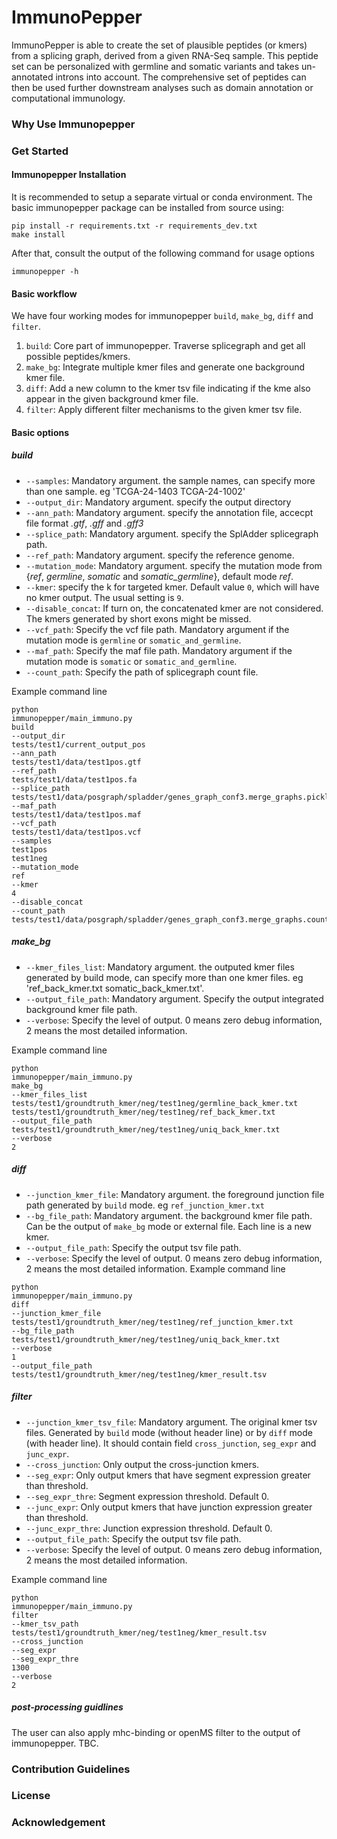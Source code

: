 # ImmunoPepper
ImmunoPepper is able to create the set of plausible peptides (or kmers) from a splicing graph, derived from a given
RNA-Seq sample. This peptide set can be personalized with germline and somatic
variants and takes un-annotated introns into account. The comprehensive set of
peptides can then be used further downstream analyses such as domain annotation
or computational immunology.
### Why Use Immunopepper
### Get Started
#### Immunopepper Installation

It is recommended to setup a separate virtual or conda environment.
The basic immunopepper package can be installed from source using:
```
pip install -r requirements.txt -r requirements_dev.txt
make install
```

After that, consult the output of the following command for usage options
```
immunopepper -h
```

#### Basic workflow
We have four working modes for immunopepper `build`, `make_bg`, `diff` and `filter`.

1. `build`: Core part of immunopepper. Traverse splicegraph and get all possible
peptides/kmers.
2. `make_bg`: Integrate multiple kmer files and generate one background kmer file.
3. `diff`: Add a new column to the kmer tsv file indicating if the kme also appear
in the given background kmer file.
4. `filter`: Apply different filter mechanisms to the given kmer tsv file.

#### Basic options

##### build
- `--samples`: Mandatory argument. the sample names, can specify more than one sample. eg 'TCGA-24-1403 TCGA-24-1002'
- `--output_dir`: Mandatory argument. specify the output directory
- `--ann_path`: Mandatory argument. specify the annotation file, accecpt file format *.gtf*, *.gff* and *.gff3*
- `--splice_path`: Mandatory argument. specify the SplAdder splicegraph path.
- `--ref_path`: Mandatory argument. specify the reference genome.
- `--mutation_mode`: Mandatory argument. specify the mutation mode from {*ref*, *germline*, *somatic* and *somatic_germline*}, default mode *ref*.
- `--kmer`: specify the k for targeted kmer. Default value `0`, which will have no kmer output. The usual setting is `9`.
- `--disable_concat`: If turn on, the concatenated kmer are not considered. The kmers generated by short exons might be missed.
- `--vcf_path`: Specify the vcf file path. Mandatory argument if the mutation mode is `germline` or `somatic_and_germline`.
- `--maf_path`: Specify the maf file path. Mandatory argument if the mutation mode is `somatic` or `somatic_and_germline`.
- `--count_path`: Specify the path of splicegraph count file.

Example command line
```
python
immunopepper/main_immuno.py
build
--output_dir
tests/test1/current_output_pos
--ann_path
tests/test1/data/test1pos.gtf
--ref_path
tests/test1/data/test1pos.fa
--splice_path
tests/test1/data/posgraph/spladder/genes_graph_conf3.merge_graphs.pickle
--maf_path
tests/test1/data/test1pos.maf
--vcf_path
tests/test1/data/test1pos.vcf
--samples
test1pos
test1neg
--mutation_mode
ref
--kmer
4
--disable_concat
--count_path
tests/test1/data/posgraph/spladder/genes_graph_conf3.merge_graphs.count.hdf5
```

##### make_bg
- `--kmer_files_list`: Mandatory argument. the outputed kmer files generated by build mode, can specify more than one kmer files.
eg 'ref_back_kmer.txt somatic_back_kmer.txt'.
- `--output_file_path`: Mandatory argument. Specify the output integrated background kmer file path.
- `--verbose`: Specify the level of output. 0 means zero debug information, 2 means the most detailed information.

Example command line
```
python
immunopepper/main_immuno.py
make_bg
--kmer_files_list
tests/test1/groundtruth_kmer/neg/test1neg/germline_back_kmer.txt
tests/test1/groundtruth_kmer/neg/test1neg/ref_back_kmer.txt
--output_file_path
tests/test1/groundtruth_kmer/neg/test1neg/uniq_back_kmer.txt
--verbose
2
```

##### diff
- `--junction_kmer_file`: Mandatory argument. the foreground junction file path generated by `build` mode. eg `ref_junction_kmer.txt`
- `--bg_file_path`: Mandatory argument. the background kmer file path. Can be the output of `make_bg` mode or external file.
Each line is a new kmer.
- `--output_file_path`: Specify the output tsv file path.
- `--verbose`: Specify the level of output. 0 means zero debug information, 2 means the most detailed information.
Example command line
```
python
immunopepper/main_immuno.py
diff
--junction_kmer_file
tests/test1/groundtruth_kmer/neg/test1neg/ref_junction_kmer.txt
--bg_file_path
tests/test1/groundtruth_kmer/neg/test1neg/uniq_back_kmer.txt
--verbose
1
--output_file_path
tests/test1/groundtruth_kmer/neg/test1neg/kmer_result.tsv
```

##### filter
- `--junction_kmer_tsv_file`: Mandatory argument. The original kmer tsv files. Generated by `build` mode (without header line)
or by `diff` mode (with header line). It should contain field `cross_junction`, `seg_expr` and `junc_expr`.
- `--cross_junction`: Only output the cross-junction kmers.
- `--seg_expr`: Only output kmers that have segment expression greater than threshold.
- `--seg_expr_thre`: Segment expression threshold. Default 0.
- `--junc_expr`: Only output kmers that have junction expression greater than threshold.
- `--junc_expr_thre`: Junction expression threshold. Default 0.
- `--output_file_path`: Specify the output tsv file path.
- `--verbose`: Specify the level of output. 0 means zero debug information, 2 means the most detailed information.

Example command line
```
python
immunopepper/main_immuno.py
filter
--kmer_tsv_path
tests/test1/groundtruth_kmer/neg/test1neg/kmer_result.tsv
--cross_junction
--seg_expr
--seg_expr_thre
1300
--verbose
2
```
##### post-processing guidlines
The user can also apply mhc-binding or openMS filter to the output of immunopepper. TBC.
### Contribution Guidelines
### License
### Acknowledgement
